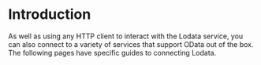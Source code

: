 # Introduction

As well as using any HTTP client to interact with the Lodata service, you can also connect to a variety of
services that support OData out of the box. The following pages have specific guides to connecting Lodata.
